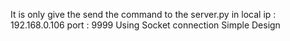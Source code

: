 It is only give the send the command to the server.py in local ip : 192.168.0.106 port : 9999
Using Socket connection
Simple Design